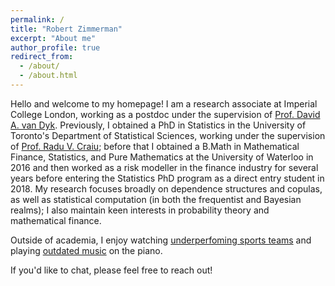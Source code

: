 ```yaml
---
permalink: /
title: "Robert Zimmerman"
excerpt: "About me"
author_profile: true
redirect_from: 
  - /about/
  - /about.html
---
```


Hello and welcome to my homepage! I am a research associate at Imperial College London, working as a postdoc under the supervision of [Prof. David A. van Dyk](https://www.ma.imperial.ac.uk/~dvandyk/). Previously, I obtained a PhD in Statistics in the University of Toronto's Department of Statistical Sciences, working under the supervision of [Prof. Radu V. Craiu](https://utstat.toronto.edu/craiu/); before that I obtained a B.Math in Mathematical Finance, Statistics, and Pure Mathematics at the University of Waterloo in 2016 and then worked as a risk modeller in the finance industry for several years before entering the Statistics PhD program as a direct entry student in 2018. My research focuses broadly on dependence structures and copulas, as well as statistical computation (in both the frequentist and Bayesian realms); I also maintain keen interests in probability theory and mathematical finance.

Outside of academia, I enjoy watching [underperfoming sports teams](https://grantland.com/features/worst-sports-city-world/) and playing [outdated music](https://en.wikipedia.org/wiki/Classical_music) on the piano.

If you'd like to chat, please feel free to reach out!